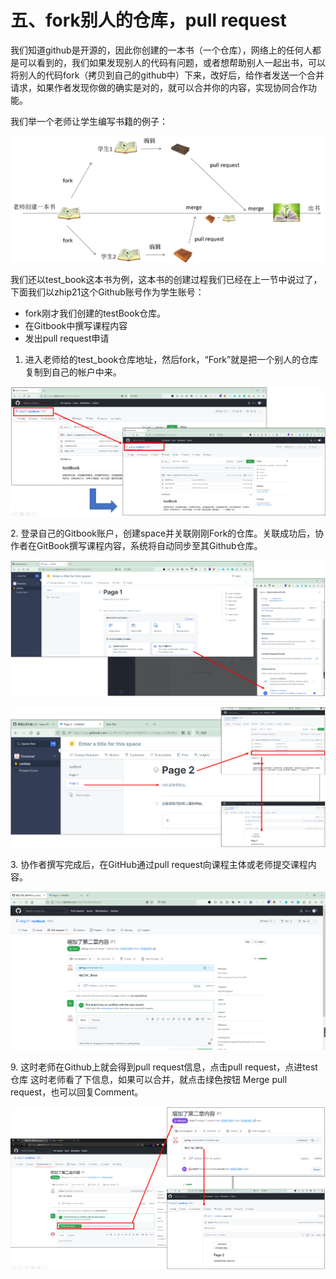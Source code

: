 # 五、fork别人的仓库，pull request

我们知道github是开源的，因此你创建的一本书（一个仓库），网络上的任何人都是可以看到的，我们如果发现别人的代码有问题，或者想帮助别人一起出书，可以将别人的代码fork（拷贝到自己的github中）下来，改好后，给作者发送一个合并请求，如果作者发现你做的确实是对的，就可以合并你的内容，实现协同合作功能。

我们举一个老师让学生编写书籍的例子：&#x20;

![](../.gitbook/assets/图片13.png)

我们还以test\_book这本书为例，这本书的创建过程我们已经在上一节中说过了，下面我们以zhip21这个Github账号作为学生账号：

* fork刚才我们创建的testBook仓库。
* 在Gitbook中撰写课程内容
* 发出pull request申请

1. 进入老师给的test\_book仓库地址，然后fork，“Fork”就是把一个别人的仓库复制到自己的帐户中来。

![ ](../.gitbook/assets/pp8.png)

2\. 登录自己的Gitbook账户，创建space并关联刚刚Fork的仓库。关联成功后，协作者在GitBook撰写课程内容，系统将自动同步至其Github仓库。

![](../.gitbook/assets/pp9.png)

![](../.gitbook/assets/pp10.png)

3\. 协作者撰写完成后，在GitHub通过pull request向课程主体或老师提交课程内容。

![](../.gitbook/assets/pp11.png)

9\. 这时老师在Github上就会得到pull request信息，点击pull request，点进test仓库  这时老师看了下信息，如果可以合并，就点击绿色按钮 Merge pull request，也可以回复Comment。

![](../.gitbook/assets/pp12.png)
